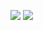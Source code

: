 ![](https://meeweel.pserver.ru/gif/previews/previewKanbanboard.gif)
![](https://meeweel.pserver.ru/gif/previews/previewCarlist.gif)
